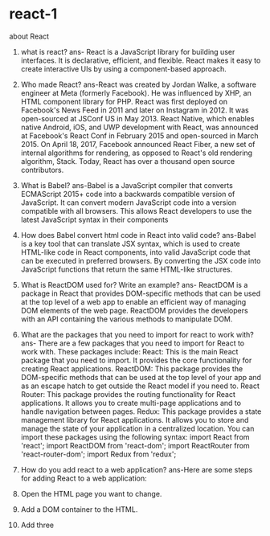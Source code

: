 # react-1
about React



1.  what is react?
ans- React is a JavaScript library for building user interfaces. It is declarative, efficient, and flexible. React makes it easy to create interactive UIs by using a component-based approach.

2. Who made React?
ans-React was created by Jordan Walke, a software engineer at Meta (formerly Facebook). He was influenced by XHP, an HTML component library for PHP. React was first deployed on Facebook's News Feed in 2011 and later on Instagram in 2012. It was open-sourced at JSConf US in May 2013. React Native, which enables native Android, iOS, and UWP development with React, was announced at Facebook's React Conf in February 2015 and open-sourced in March 2015. On April 18, 2017, Facebook announced React Fiber, a new set of internal algorithms for rendering, as opposed to React's old rendering algorithm, Stack.
Today, React has over a thousand open source contributors.

3. What is Babel?
ans-Babel is a JavaScript compiler that converts ECMAScript 2015+ code into a backwards compatible version of JavaScript. It can convert modern JavaScript code into a version compatible with all browsers. This allows React developers to use the latest JavaScript syntax in their components

4. How does Babel convert html code in React into valid code?
ans-Babel is a key tool that can translate JSX syntax, which is used to create HTML-like code in React components, into valid JavaScript code that can be executed in preferred browsers. By converting the JSX code into JavaScript functions that return the same HTML-like structures.

5. What is ReactDOM used for? Write an example?
ans- ReactDOM is a package in React that provides DOM-specific methods that can be used at the top level of a web app to enable an efficient way of managing DOM elements of the web page. ReactDOM provides the developers with an API containing the various methods to manipulate DOM.

6. What are the packages that you need to import for react to work with?
ans- There are a few packages that you need to import for React to work with. These packages include:
React: This is the main React package that you need to import. It provides the core functionality for creating React applications.
ReactDOM: This package provides the DOM-specific methods that can be used at the top level of your app and as an escape hatch to get outside the React model if you need to.
React Router: This package provides the routing functionality for React applications. It allows you to create multi-page applications and to handle navigation between pages.
Redux: This package provides a state management library for React applications. It allows you to store and manage the state of your application in a centralized location.
You can import these packages using the following syntax:
import React from 'react';
import ReactDOM from 'react-dom';
import ReactRouter from 'react-router-dom';
import Redux from 'redux';

7. How do you add react to a web application?
ans-Here are some steps for adding React to a web application: 
1. Open the HTML page you want to change.
2. Add a DOM container to the HTML.
3. Add three <script> tags to the HTML page before the closing </body> tag.
4. Create a React component.

8. What is React.createElement?
ans- React.createElement is a function that creates a React element. It is the fundamental way to create a React element. It is a function that takes three arguments:
Type: This can be either a string representing the HTML tag name or a reference to a component.
Props: This is an object containing the properties that will be assigned to the element.
Children: This can be a string, a React element, or an array of React elements.
Here is an example of how to use React.createElement:
const element = React.createElement('div', { className: 'my-element' }, 'Hello, world');

9. What are the three properties that createElement accept?
ans-The React.createElement() function takes three arguments:
1. type: The type of the HTML element (h1,p, button, etc).
2. props: properties of the object({style:{size:10px}} or Eventhandlers, classNames,etc).
3. children: anything that needs to be enclosed by that component.
Here is an example of how to use React.createElement():
const element = React.createElement('div', { className: 'my-div' }, 'Hello, world!');

10. What is the meaning of render and root?
ans-In React, root.render is a function that is called once to render a component into the DOM. Return is a function that is used inside a component to return JSX to be rendered. 

Render
A synonym of "make" that means "cause to become". For example, "An illness might render you unable to walk". It can also mean to give, present, or perform something. For example, "You could render assistance to someone in need".
Root
The part of a plant that grows underground, gets water from the ground, and holds the plant in place. It can also refer to the part of a tooth, hair, or fingernail that is attached to the body.

